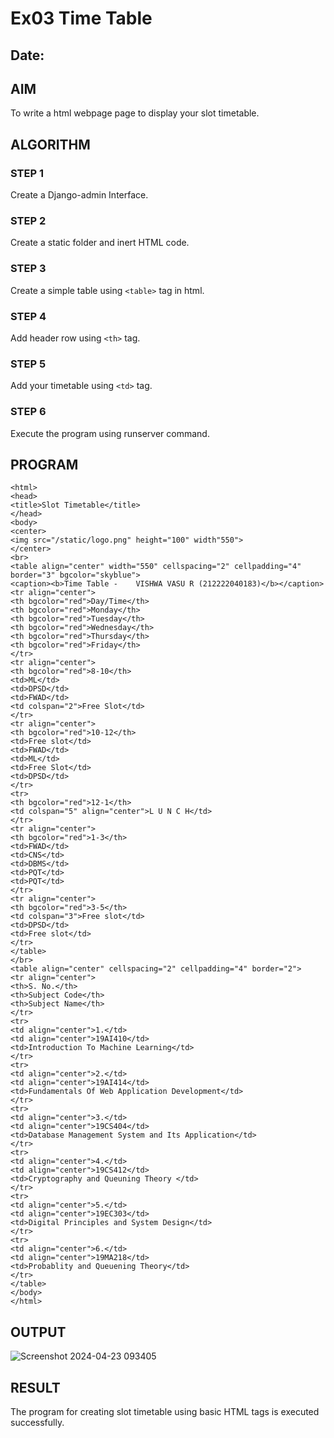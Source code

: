 # Ex03 Time Table
## Date:
## AIM
To write a html webpage page to display your slot timetable.

## ALGORITHM
### STEP 1
Create a Django-admin Interface.

### STEP 2
Create a static folder and inert HTML code.

### STEP 3
Create a simple table using ```<table>``` tag in html.

### STEP 4
Add header row using ```<th>``` tag.

### STEP 5
Add your timetable using ```<td>``` tag.

### STEP 6
Execute the program using runserver command.

## PROGRAM
```
<html>
<head>
<title>Slot Timetable</title>
</head>
<body>
<center>
<img src="/static/logo.png" height="100" width"550">
</center>
<br>
<table align="center" width="550" cellspacing="2" cellpadding="4" border="3" bgcolor="skyblue">
<caption><b>Time Table - 	VISHWA VASU R (212222040183)</b></caption>
<tr align="center">
<th bgcolor="red">Day/Time</th>
<th bgcolor="red">Monday</th>
<th bgcolor="red">Tuesday</th>
<th bgcolor="red">Wednesday</th>
<th bgcolor="red">Thursday</th>
<th bgcolor="red">Friday</th>
</tr>
<tr align="center">
<th bgcolor="red">8-10</th>
<td>ML</td>
<td>DPSD</td>
<td>FWAD</td>
<td colspan="2">Free Slot</td>
</tr>
<tr align="center">
<th bgcolor="red">10-12</th>
<td>Free slot</td>
<td>FWAD</td>
<td>ML</td>
<td>Free Slot</td>
<td>DPSD</td>
</tr>
<tr>
<th bgcolor="red">12-1</th>
<td colspan="5" align="center">L U N C H</td>
</tr>
<tr align="center">
<th bgcolor="red">1-3</th>
<td>FWAD</td>
<td>CNS</td>
<td>DBMS</td>
<td>PQT</td>
<td>PQT</td>
</tr>
<tr align="center">
<th bgcolor="red">3-5</th>
<td colspan="3">Free slot</td>
<td>DPSD</td>
<td>Free slot</td>
</tr>
</table>
</br>
<table align="center" cellspacing="2" cellpadding="4" border="2">
<tr align="center">
<th>S. No.</th>
<th>Subject Code</th>
<th>Subject Name</th>
</tr>
<tr>
<td align="center">1.</td>
<td align="center">19AI410</td>
<td>Introduction To Machine Learning</td>
</tr>
<tr>
<td align="center">2.</td>
<td align="center">19AI414</td>
<td>Fundamentals Of Web Application Development</td>
</tr>
<tr>
<td align="center">3.</td>
<td align="center">19CS404</td>
<td>Database Management System and Its Application</td>
</tr>
<tr>
<td align="center">4.</td>
<td align="center">19CS412</td>
<td>Cryptography and Queuning Theory </td>
</tr>
<tr>
<td align="center">5.</td>
<td align="center">19EC303</td>
<td>Digital Principles and System Design</td>
</tr>
<tr>
<td align="center">6.</td>
<td align="center">19MA218</td>
<td>Probablity and Queuening Theory</td>
</tr>
</table>
</body>
</html>

```


## OUTPUT

![Screenshot 2024-04-23 093405](https://github.com/vishwa2005vasu/slot/assets/135954202/ebd267c9-94ff-49aa-8cfe-3c78445332e9)



## RESULT
The program for creating slot timetable using basic HTML tags is executed successfully.
